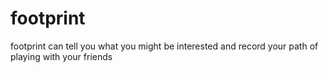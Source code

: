 # footprint
footprint can tell you what you might be interested and record your path of playing with your friends

